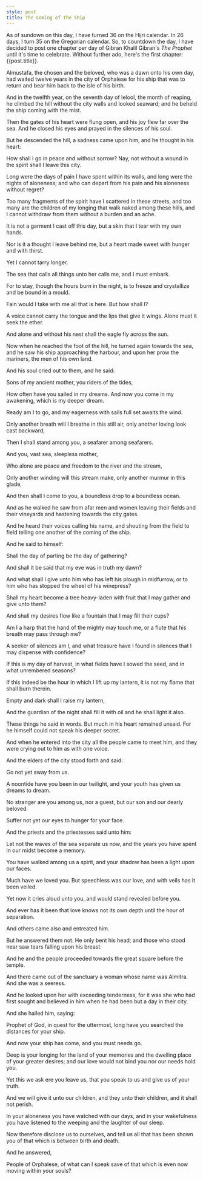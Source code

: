 ```yaml
---
style: post
title: The Coming of the Ship
---
```


As of sundown on this day, I have turned 36 on the Hijri calendar. In 26 days, I turn 35 on the Gregorian calendar. So, to countdown the day, I have decided to post one chapter per day of Gibran Khalil Gibran's *The Prophet* until it's time to celebrate. Without further ado, here's the first chapter: {{post.title}}.
 



Almustafa, the chosen and the beloved, who was a dawn onto his own day, had waited twelve years in the city of Orphalese for his ship that was to return and bear him back to the isle of his birth.

And in the twelfth year, on the seventh day of Ielool, the month of reaping, he climbed the hill without the city walls and looked seaward; and he beheld the ship coming with the mist.

Then the gates of his heart were flung open, and his joy flew far over the sea. And he closed his eyes and prayed in the silences of his soul.

But he descended the hill, a sadness came upon him, and he thought in his heart:

How shall I go in peace and without sorrow? Nay, not without a wound in the spirit shall I leave this city.

Long were the days of pain I have spent within its walls, and long were the nights of aloneness; and who can depart from his pain and his aloneness without regret?

Too many fragments of the spirit have I scattered in these streets, and too many are the children of my longing that walk naked among these hills, and I cannot withdraw from them without a burden and an ache.

It is not a garment I cast off this day, but a skin that I tear with my own hands.

Nor is it a thought I leave behind me, but a heart made sweet with hunger and with thirst.

Yet I cannot tarry longer.

The sea that calls all things unto her calls me, and I must embark.

For to stay, though the hours burn in the night, is to freeze and crystallize and be bound in a mould.

Fain would I take with me all that is here. But how shall I?

A voice cannot carry the tongue and the lips that give it wings. Alone must it seek the ether.

And alone and without his nest shall the eagle fly across the sun.

Now when he reached the foot of the hill, he turned again towards the sea, and he saw his ship approaching the harbour, and upon her prow the mariners, the men of his own land.

And his soul cried out to them, and he said:

Sons of my ancient mother, you riders of the tides,

How often have you sailed in my dreams. And now you come in my awakening, which is my deeper dream.

Ready am I to go, and my eagerness with sails full set awaits the wind.

Only another breath will I breathe in this still air, only another loving look cast backward,

Then I shall stand among you, a seafarer among seafarers.

And you, vast sea, sleepless mother,

Who alone are peace and freedom to the river and the stream,

Only another winding will this stream make, only another murmur in this glade,

And then shall I come to you, a boundless drop to a boundless ocean.

And as he walked he saw from afar men and women leaving their fields and their vineyards and hastening towards the city gates.

And he heard their voices calling his name, and shouting from the field to field telling one another of the coming of the ship.

And he said to himself:

Shall the day of parting be the day of gathering?

And shall it be said that my eve was in truth my dawn?

And what shall I give unto him who has left his plough in midfurrow, or to him who has stopped the wheel of his winepress?

Shall my heart become a tree heavy-laden with fruit that I may gather and give unto them?

And shall my desires flow like a fountain that I may fill their cups?

Am I a harp that the hand of the mighty may touch me, or a flute that his breath may pass through me?

A seeker of silences am I, and what treasure have I found in silences that I may dispense with confidence?

If this is my day of harvest, in what fields have I sowed the seed, and in what unrembered seasons?

If this indeed be the hour in which I lift up my lantern, it is not my flame that shall burn therein.

Empty and dark shall I raise my lantern,

And the guardian of the night shall fill it with oil and he shall light it also.

These things he said in words. But much in his heart remained unsaid. For he himself could not speak his deeper secret.

And when he entered into the city all the people came to meet him, and they were crying out to him as with one voice.

And the elders of the city stood forth and said:

Go not yet away from us.

A noontide have you been in our twilight, and your youth has given us dreams to dream.

No stranger are you among us, nor a guest, but our son and our dearly beloved.

Suffer not yet our eyes to hunger for your face.

And the priests and the priestesses said unto him:

Let not the waves of the sea separate us now, and the years you have spent in our midst become a memory.

You have walked among us a spirit, and your shadow has been a light upon our faces.

Much have we loved you. But speechless was our love, and with veils has it been veiled.

Yet now it cries aloud unto you, and would stand revealed before you.

And ever has it been that love knows not its own depth until the hour of separation.

And others came also and entreated him.

But he answered them not. He only bent his head; and those who stood near saw tears falling upon his breast.

And he and the people proceeded towards the great square before the temple.

And there came out of the sanctuary a woman whose name was Almitra. And she was a seeress.

And he looked upon her with exceeding tenderness, for it was she who had first sought and believed in him when he had been but a day in their city.

And she hailed him, saying:

Prophet of God, in quest for the uttermost, long have you searched the distances for your ship.

And now your ship has come, and you must needs go.

Deep is your longing for the land of your memories and the dwelling place of your greater desires; and our love would not bind you nor our needs hold you.

Yet this we ask ere you leave us, that you speak to us and give us of your truth.

And we will give it unto our children, and they unto their children, and it shall not perish.

In your aloneness you have watched with our days, and in your wakefulness you have listened to the weeping and the laughter of our sleep.

Now therefore disclose us to ourselves, and tell us all that has been shown you of that which is between birth and death.

And he answered,

People of Orphalese, of what can I speak save of that which is even now moving within your souls? 
